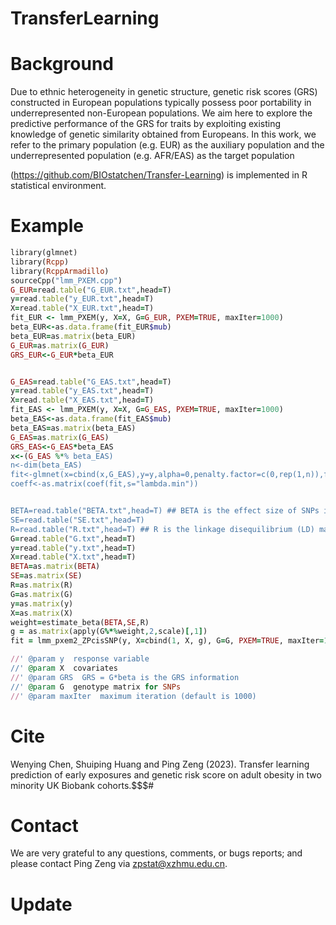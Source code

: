 # TransferLearning


# Background
Due to ethnic heterogeneity in genetic structure, genetic risk scores (GRS) constructed in European populations typically possess poor portability in underrepresented non-European populations. We aim here to explore the predictive performance of the GRS for traits by exploiting existing knowledge of genetic similarity obtained from Europeans. In this work, we refer to the primary population (e.g. EUR) as the auxiliary population and the underrepresented population (e.g. AFR/EAS) as the target population

(https://github.com/BIOstatchen/Transfer-Learning) is implemented in R statistical environment.


# Example
```ruby
library(glmnet)
library(Rcpp)
library(RcppArmadillo)
sourceCpp("lmm_PXEM.cpp")
G_EUR=read.table("G_EUR.txt",head=T)
y=read.table("y_EUR.txt",head=T)
X=read.table("X_EUR.txt",head=T)
fit_EUR <- lmm_PXEM(y, X=X, G=G_EUR, PXEM=TRUE, maxIter=1000)
beta_EUR<-as.data.frame(fit_EUR$mub)
beta_EUR=as.matrix(beta_EUR)
G_EUR=as.matrix(G_EUR)
GRS_EUR<-G_EUR*beta_EUR


G_EAS=read.table("G_EAS.txt",head=T)
y=read.table("y_EAS.txt",head=T)
X=read.table("X_EAS.txt",head=T)
fit_EAS <- lmm_PXEM(y, X=X, G=G_EAS, PXEM=TRUE, maxIter=1000)
beta_EAS<-as.data.frame(fit_EAS$mub)
beta_EAS=as.matrix(beta_EAS)
G_EAS=as.matrix(G_EAS)
GRS_EAS<-G_EAS*beta_EAS
x<-(G_EAS %*% beta_EAS)
n<-dim(beta_EAS)
fit<-glmnet(x=cbind(x,G_EAS),y=y,alpha=0,penalty.factor=c(0,rep(1,n)),family="gaussian",standardize=TRUE)
coeff<-as.matrix(coef(fit,s="lambda.min"))


BETA=read.table("BETA.txt",head=T) ## BETA is the effect size of SNPs in base population from summary statistics and SE is their standard error.
SE=read.table("SE.txt",head=T)
R=read.table("R.txt",head=T) ## R is the linkage disequilibrium (LD) matrix which can be calculated with genotypes of population-matched individuals from external reference panels such as the 1000 Genomes Project in the base population. We calculate R in a shrinkage fashion R = 0.95 * as.matrix(cor(G_base_population)) + diag(1-0.95, nrow=nSNPs, ncol=nSNPs)
G=read.table("G.txt",head=T)
y=read.table("y.txt",head=T)
X=read.table("X.txt",head=T)
BETA=as.matrix(BETA)
SE=as.matrix(SE)
R=as.matrix(R)
G=as.matrix(G)
y=as.matrix(y)
X=as.matrix(X)
weight=estimate_beta(BETA,SE,R)
g = as.matrix(apply(G%*%weight,2,scale)[,1])
fit = lmm_pxem2_ZPcisSNP(y, X=cbind(1, X, g), G=G, PXEM=TRUE, maxIter=1000)

//' @param y  response variable
//' @param X  covariates
//' @param GRS  GRS = G*beta is the GRS information
//' @param G  genotype matrix for SNPs
//' @param maxIter  maximum iteration (default is 1000)

```













# Cite
Wenying Chen, Shuiping Huang and Ping Zeng (2023). Transfer learning prediction of early exposures and genetic risk score on adult obesity in two minority UK Biobank cohorts.$$$#



# Contact
We are very grateful to any questions, comments, or bugs reports; and please contact Ping Zeng via zpstat@xzhmu.edu.cn.


# Update

